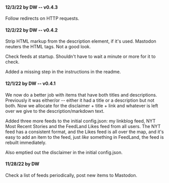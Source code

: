 #### 12/3/22 by DW -- v0.4.3

Follow redirects on HTTP requests. 

#### 12/2/22 by DW -- v0.4.2

Strip HTML markup from the description element, if it's used. Mastodon neuters the HTML tags. Not a good look.

Check feeds at startup. Shouldn't have to wait a minute or more for it to check. 

Added a missing step in the instructions in the readme.

#### 12/1/22 by DW -- v0.4.1

We now do a better job with items that have both titles and descriptions. Previously it was either/or -- either it had a title or a description but not both. Now we allocate for the disclaimer + title + link and whatever is left over we give to the description/markdown text.

Added three more feeds to the initial config.json: my linkblog feed, NYT Most Recent Stories and the FeedLand Likes feed from all users. The NYT feed has a consistent format, and the Likes feed is all over the map, and it's easy to add an item to the feed, just <i>like</i> something in FeedLand, the feed is rebuilt immediately. 

Also emptied out the disclaimer in the initial config.json.

#### 11/28/22 by DW

Check a list of feeds periodically, post new items to Mastodon.

